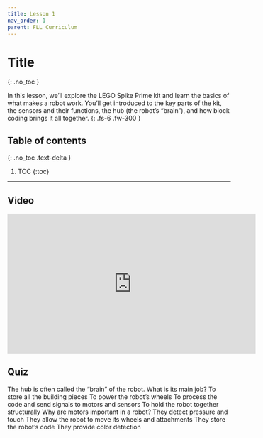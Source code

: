 ```yaml
---
title: Lesson 1
nav_order: 1
parent: FLL Curriculum
---
```


# Title
{: .no_toc }

In this lesson, we’ll explore the LEGO Spike Prime kit and learn the basics of what makes a robot work. You’ll get introduced to the key parts of the kit, the sensors and their functions, the hub (the robot’s “brain”), and how block coding brings it all together. 
{: .fs-6 .fw-300 }

## Table of contents
{: .no_toc .text-delta }

1. TOC
{:toc}

---

## Video
<iframe width="560" height="315" src="https://www.youtube.com/embed/ErDj8myI_Tg?si=s1CXRpumwxveoNae" title="YouTube video player" frameborder="0" allow="accelerometer; autoplay; clipboard-write; encrypted-media; gyroscope; picture-in-picture; web-share" referrerpolicy="strict-origin-when-cross-origin" allowfullscreen></iframe>


## Quiz
<content-quiz>
    <quiz-mc-question >
        The hub is often called the “brain” of the robot. What is its main job?
        <quiz-option>
            To store all the building pieces
            <quiz-explanation></quiz-explanation>
        </quiz-option>
        <quiz-option>
            To power the robot’s wheels
            <quiz-explanation></quiz-explanation>
        </quiz-option>
        <quiz-option correct>
            To process the code and send signals to motors and sensors
            <quiz-explanation></quiz-explanation>
        </quiz-option>
        <quiz-option correct>
            To hold the robot together structurally
            <quiz-explanation></quiz-explanation>
        </quiz-option>
    </quiz-mc-question>
    <quiz-mc-question >
        Why are motors important in a robot?
        <quiz-option >
            They detect pressure and touch
            <quiz-explanation></quiz-explanation>
        </quiz-option>
        <quiz-option correct>
            They allow the robot to move its wheels and attachments
            <quiz-explanation></quiz-explanation>
        </quiz-option>
        <quiz-option>
            They store the robot’s code
            <quiz-explanation></quiz-explanation>
        </quiz-option>
        <quiz-option correct>
            They provide color detection
            <quiz-explanation></quiz-explanation>
        </quiz-option>
    </quiz-mc-question>

</content-quiz>